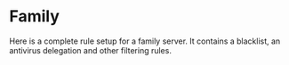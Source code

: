 # Family

Here is a complete rule setup for a family server.
It contains a blacklist, an antivirus delegation and other filtering rules.
